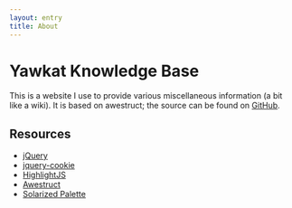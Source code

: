 ```yaml
---
layout: entry
title: About
---
```


Yawkat Knowledge Base
=====================

This is a website I use to provide various miscellaneous information (a bit like a wiki). It is based on awestruct; the source can be found on [GitHub](https://github.com/yawkat/kb.yawk.at).

Resources
---------

- [jQuery](https://jquery.com/)
- [jquery-cookie](https://github.com/carhartl/jquery-cookie)
- [HighlightJS](http://highlightjs.org/)
- [Awestruct](http://awestruct.org/)
- [Solarized Palette](http://ethanschoonover.com/solarized)
